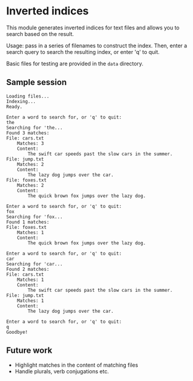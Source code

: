 # Inverted indices

This module generates inverted indices for text files and allows you to search based on the result.

Usage: pass in a series of filenames to construct the index. Then, enter a search query to search the resulting index,
or enter 'q' to quit.

Basic files for testing are provided in the `data` directory.

## Sample session
```
Loading files...
Indexing...
Ready.

Enter a word to search for, or 'q' to quit:
the
Searching for 'the...
Found 3 matches:
File: cars.txt
	Matches: 3
	Content:
		The swift car speeds past the slow cars in the summer.
File: jump.txt
	Matches: 2
	Content:
		The lazy dog jumps over the car.
File: foxes.txt
	Matches: 2
	Content:
		The quick brown fox jumps over the lazy dog.

Enter a word to search for, or 'q' to quit:
fox
Searching for 'fox...
Found 1 matches:
File: foxes.txt
	Matches: 1
	Content:
		The quick brown fox jumps over the lazy dog.

Enter a word to search for, or 'q' to quit:
car
Searching for 'car...
Found 2 matches:
File: cars.txt
	Matches: 1
	Content:
		The swift car speeds past the slow cars in the summer.
File: jump.txt
	Matches: 1
	Content:
		The lazy dog jumps over the car.

Enter a word to search for, or 'q' to quit:
q
Goodbye!
```

## Future work
* Highlight matches in the content of matching files
* Handle plurals, verb conjugations etc.